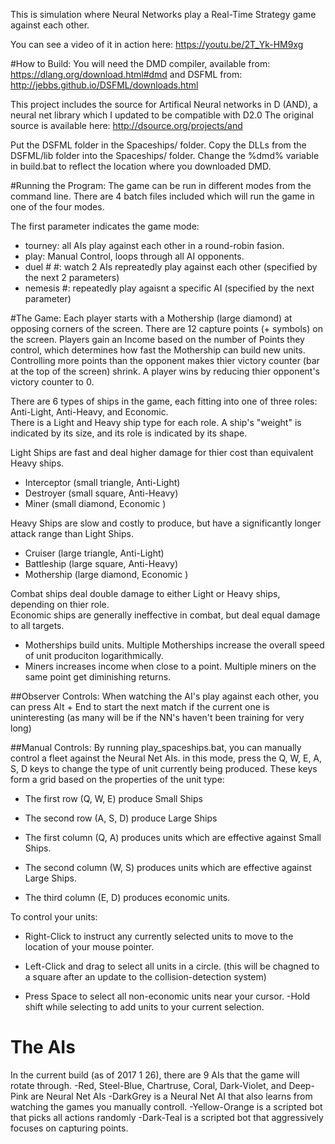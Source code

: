 
This is simulation where Neural Networks play a Real-Time Strategy game against each other.

You can see a video of it in action here: https://youtu.be/2T_Yk-HM9xg

#How to Build:
You will need the DMD compiler, available from: https://dlang.org/download.html#dmd
and DSFML from: http://jebbs.github.io/DSFML/downloads.html

This project includes the source for Artifical Neural networks in D (AND), a neural net library which I updated to be compatible with D2.0
The original source is available here: http://dsource.org/projects/and

Put the DSFML folder in the Spaceships/ folder.
Copy the DLLs from the DSFML/lib folder into the Spaceships/ folder.
Change the %dmd% variable in build.bat to reflect the location where you downloaded DMD.


#Running the Program:
The game can be run in different modes from the command line.
There are 4 batch files included which will run the game in one of the four modes.

The first parameter indicates the game mode:
- tourney: all AIs play against each other in a round-robin fasion.
- play:    Manual Control, loops through all AI opponents.
- duel # #: watch 2 AIs repreatedly play against each other (specified by the next 2 parameters)
- nemesis #: repeatedly play agaisnt a specific AI (specified by the next parameter)

#The Game:
Each player starts with a Mothership (large diamond) at opposing corners of the screen.
There are 12 capture points (+ symbols) on the screen.  Players gain an Income based on the number of Points they control, which determines how fast the Mothership can build new units.
Controlling more points than the opponent makes thier victory counter (bar at the top of the screen) shrink. 
A player wins by reducing thier opponent's victory counter to 0.

There are 6 types of ships in the game, each fitting into one of three roles: Anti-Light, Anti-Heavy, and Economic.  
There is a Light and Heavy ship type for each role.  A ship's "weight" is indicated by its size, and its role is indicated by its shape.

Light Ships are fast and deal higher damage for thier cost than equivalent Heavy ships. 
  - Interceptor (small triangle, Anti-Light)  
  - Destroyer   (small square,   Anti-Heavy)   
  - Miner       (small diamond,  Economic  ) 
  
Heavy Ships are slow and costly to produce, but have a significantly longer attack range than Light Ships. 
  - Cruiser     (large triangle, Anti-Light) 
  - Battleship  (large square,   Anti-Heavy) 
  - Mothership  (large diamond,  Economic  )    


Combat ships deal double damage to either Light or Heavy ships, depending on thier role.  
Economic ships are generally ineffective in combat, but deal equal damage to all targets.   
  -  Motherships build units.  Multiple Motherships increase the overall speed of unit produciton logarithmically. 
  -  Miners increases income when close to a point.  Multiple miners on the same point get diminishing returns. 
   
      

##Observer Controls:
  When watching the AI's play against each other, you can press Alt + End to start the next match if the current one is uninteresting (as many will be if the NN's haven't been training for very long)
  

##Manual Controls:
By running play_spaceships.bat, you can manually control a fleet against the Neural Net AIs.
  in this mode, press the Q, W, E, A, S, D keys to change the type of unit currently being produced.
  These keys form a grid based on the properties of the unit type:
   - The first row  (Q, W, E) produce Small Ships
   - The second row (A, S, D) produce Large Ships
    
   - The first column  (Q, A) produces units which are effective against Small Ships.
   - The second column (W, S) produces units which are effective against Large Ships.
   - The third column  (E, D) produces economic units.
    
  To control your units:
   - Right-Click to instruct any currently selected units to move to the location of your mouse pointer.
  
   - Left-Click and drag to select all units in a circle. (this will be chagned to a square after an update to the collision-detection system)
   - Press Space to select all non-economic units near your cursor.
   -Hold shift while selecting to add units to your current selection.
   
   
 # The AIs
 
 In the current build (as of 2017 1 26), there are 9 AIs that the game will rotate through.
 -Red, Steel-Blue, Chartruse, Coral, Dark-Violet, and Deep-Pink are Neural Net AIs
 -DarkGrey is a Neural Net AI that also learns from watching the games you manually controll.
 -Yellow-Orange is a scripted bot that picks all actions randomly
 -Dark-Teal is a scripted bot that aggressively focuses on capturing points.
